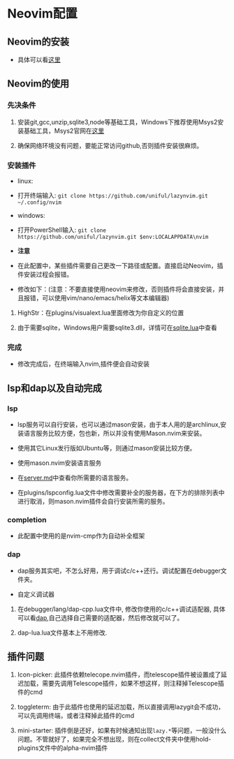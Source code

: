 # Neovim配置

## Neovim的安装

- 具体可以看[这里](https://github.com/neovim/neovim/wiki/Installing-Neovim)

## Neovim的使用

### 先决条件

1. 安装git,gcc,unzip,sqlite3,node等基础工具，Windows下推荐使用Msys2安装基础工具，Msys2官网在[这里](https://www.msys2.org)

2. 确保网络环境没有问题，要能正常访问github,否则插件安装很麻烦。

### 安装插件

- linux:

- 打开终端输入: `git clone https://github.com/uniful/lazynvim.git ~/.config/nvim`

- windows:

- 打开PowerShell输入: `git clone https://github.com/uniful/lazynvim.git $env:LOCALAPPDATA\nvim`

- **注意**

- 在此配置中，某些插件需要自己更改一下路径或配置。直接启动Neovim，插件安装过程会报错。

- 修改如下：(注意：不要直接使用neovim来修改，否则插件将会直接安装，并且报错，可以使用vim/nano/emacs/helix等文本编辑器)

1. HighStr：在plugins/visualext.lua里面修改为你自定义的位置

2. 由于需要sqlite，Windows用户需要sqlite3.dll，详情可在[sqlite.lua](https://github.com/kkharji/sqlite.lua)中查看

### 完成

- 修改完成后，在终端输入nvim,插件便会自动安装

## lsp和dap以及自动完成

### lsp

- lsp服务可以自行安装，也可以通过mason安装，由于本人用的是archlinux,安装语言服务比较方便，包也新，所以并没有使用Mason.nvim来安装。

- 使用其它Linux发行版如Ubuntu等，则通过mason安装比较方便。

- 使用mason.nvim安装语言服务

- 在[server.md](https://github.com/neovim/nvim-lspconfig/blob/master/doc/server_configurations.md)中查看你所需要的语言服务。

- 在plugins/lspconfig.lua文件中修改需要补全的服务器，在下方的排除列表中进行取消，则mason.nvim插件会自行安装所需的服务。

### completion

- 此配置中使用的是nvim-cmp作为自动补全框架

### dap

- dap服务其实吧，不怎么好用，用于调试c/c++还行。调试配置在debugger文件夹。

- 自定义调试器

1. 在debugger/lang/dap-cpp.lua文件中, 修改你使用的c/c++调试适配器, 具体可以看[dap](https://github.com/mfussenegger/nvim-dap/wiki/Debug-Adapter-installation),自己选择自己需要的适配器，然后修改就可以了。

2. dap-lua.lua文件基本上不用修改.

## 插件问题

1. Icon-picker: 此插件依赖telecope.nvim插件，而telescope插件被设置成了延迟加载，需要先调用Telescope插件，如果不想这样，则注释掉Telescope插件的cmd

2. toggleterm: 由于此插件也使用的延迟加载，所以直接调用lazygit会不成功，可以先调用终端，或者注释掉此插件的cmd

3. mini-starter: 插件倒是还好，如果有时候通知出现`lazy.*`等问题，一般没什么问题。不管就好了，如果完全不想出现，则在collect文件夹中使用hold-plugins文件中的alpha-nvim插件
